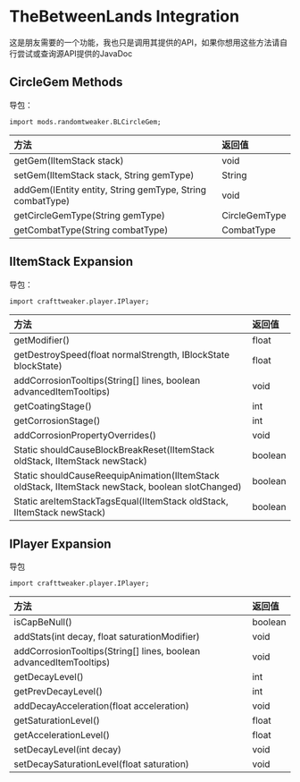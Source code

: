 # TheBetweenLands Integration
这是朋友需要的一个功能，我也只是调用其提供的API，如果你想用这些方法请自行尝试或查询源API提供的JavaDoc
## CircleGem Methods

导包：

~~~zenscript
import mods.randomtweaker.BLCircleGem;
~~~

| 方法                                                      | 返回值        |
| :-------------------------------------------------------- | :------------ |
| getGem(IItemStack stack)                                  | void          |
| setGem(IItemStack stack, String gemType)                  | String        |
| addGem(IEntity entity, String gemType, String combatType) | void          |
| getCircleGemType(String gemType)                          | CircleGemType |
| getCombatType(String combatType)                          | CombatType    |

## IItemStack Expansion

导包：

```zenscript
import crafttweaker.player.IPlayer;
```

| 方法                                                         | 返回值  |
| :----------------------------------------------------------- | :------ |
| getModifier()                                                | float   |
| getDestroySpeed(float normalStrength, IBlockState blockState) | float   |
| addCorrosionTooltips(String[] lines, boolean advancedItemTooltips) | void    |
| getCoatingStage()                                            | int     |
| getCorrosionStage()                                          | int     |
| addCorrosionPropertyOverrides()                              | void    |
| Static shouldCauseBlockBreakReset(IItemStack oldStack, IItemStack newStack) | boolean |
| Static shouldCauseReequipAnimation(IItemStack oldStack, IItemStack newStack, boolean slotChanged) | boolean |
| Static areItemStackTagsEqual(IItemStack oldStack, IItemStack newStack) | boolean |

## IPlayer Expansion

导包

```zenscript
import crafttweaker.player.IPlayer;
```

| 方法                                                         | 返回值  |
| :----------------------------------------------------------- | :------ |
| isCapBeNull()                                                | boolean |
| addStats(int decay, float saturationModifier)                | void    |
| addCorrosionTooltips(String[] lines, boolean advancedItemTooltips) | void    |
| getDecayLevel()                                              | int     |
| getPrevDecayLevel()                                          | int     |
| addDecayAcceleration(float acceleration)                     | void    |
| getSaturationLevel()                                         | float   |
| getAccelerationLevel()                                       | float   |
| setDecayLevel(int decay)                                     | void    |
| setDecaySaturationLevel(float saturation)                    | void    |
